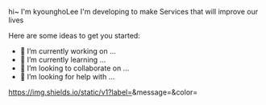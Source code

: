 hi~ I'm kyounghoLee 
I'm developing to make Services that will  improve our lives

Here are some ideas to get you started:

- 🔭 I’m currently working on ...
- 🌱 I’m currently learning ...
- 👯 I’m looking to collaborate on ...
- 🤔 I’m looking for help with ...


https://img.shields.io/static/v1?label=<LABEL>&message=<MESSAGE>&color=<COLOR>
